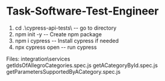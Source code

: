 # Task-Software-Test-Engineer



1. cd .\cypress-api-tests\  -- go to directory
2. npm init -y -- Create npm package 
3. npm i cypress -- Install cypress if needed
2. npx cypress open -- run cypress

Files: 
integration\services\
    getIdsOfAllegroCategories.spec.js
    getACategoryById.spec.js
    getParametersSupportedByACategory.spec.js